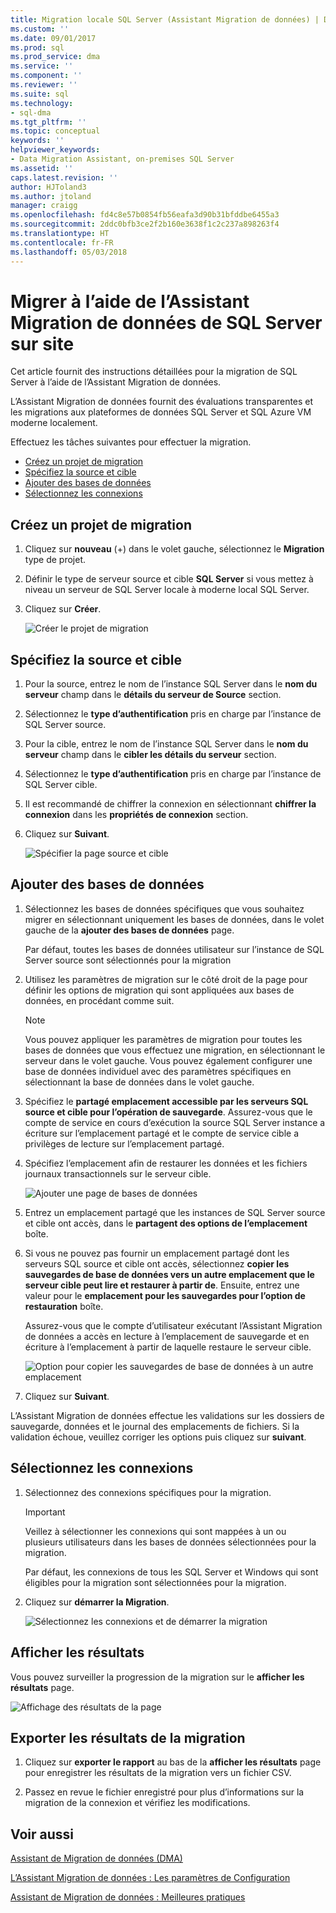 ```yaml
---
title: Migration locale SQL Server (Assistant Migration de données) | Documents Microsoft
ms.custom: ''
ms.date: 09/01/2017
ms.prod: sql
ms.prod_service: dma
ms.service: ''
ms.component: ''
ms.reviewer: ''
ms.suite: sql
ms.technology:
- sql-dma
ms.tgt_pltfrm: ''
ms.topic: conceptual
keywords: ''
helpviewer_keywords:
- Data Migration Assistant, on-premises SQL Server
ms.assetid: ''
caps.latest.revision: ''
author: HJToland3
ms.author: jtoland
manager: craigg
ms.openlocfilehash: fd4c8e57b0854fb56eafa3d90b31bfddbe6455a3
ms.sourcegitcommit: 2ddc0bfb3ce2f2b160e3638f1c2c237a898263f4
ms.translationtype: HT
ms.contentlocale: fr-FR
ms.lasthandoff: 05/03/2018
---
```

# <a name="migrate-on-premises-sql-server-using-data-migration-assistant"></a>Migrer à l’aide de l’Assistant Migration de données de SQL Server sur site

Cet article fournit des instructions détaillées pour la migration de SQL Server à l’aide de l’Assistant Migration de données.

L’Assistant Migration de données fournit des évaluations transparentes et les migrations aux plateformes de données SQL Server et SQL Azure VM moderne localement.  

Effectuez les tâches suivantes pour effectuer la migration.

- [Créez un projet de migration](#create-a-new-migration-project)
- [Spécifiez la source et cible](#specify-source-and-target)
- [Ajouter des bases de données](#add-databases)
- [Sélectionnez les connexions](#select-logins)

## <a name="create-a-new-migration-project"></a>Créez un projet de migration

1. Cliquez sur **nouveau** (+) dans le volet gauche, sélectionnez le **Migration** type de projet.

1. Définir le type de serveur source et cible **SQL Server** si vous mettez à niveau un serveur de SQL Server locale à moderne local SQL Server.

1. Cliquez sur **Créer**.

   ![Créer le projet de migration](../dma/media/NewCreate.png)

## <a name="specify-the-source-and-target"></a>Spécifiez la source et cible

1. Pour la source, entrez le nom de l’instance SQL Server dans le **nom du serveur** champ dans le **détails du serveur de Source** section. 

1. Sélectionnez le **type d’authentification** pris en charge par l’instance de SQL Server source.

1. Pour la cible, entrez le nom de l’instance SQL Server dans le **nom du serveur** champ dans le **cibler les détails du serveur** section. 

1. Sélectionnez le **type d’authentification** pris en charge par l’instance de SQL Server cible.

1. Il est recommandé de chiffrer la connexion en sélectionnant **chiffrer la connexion** dans les **propriétés de connexion** section.

1. Cliquez sur **Suivant**.

   ![Spécifier la page source et cible](../dma/media/SourceTarget.png)

## <a name="add-databases"></a>Ajouter des bases de données

1. Sélectionnez les bases de données spécifiques que vous souhaitez migrer en sélectionnant uniquement les bases de données, dans le volet gauche de la **ajouter des bases de données** page.

   Par défaut, toutes les bases de données utilisateur sur l’instance de SQL Server source sont sélectionnés pour la migration

1. Utilisez les paramètres de migration sur le côté droit de la page pour définir les options de migration qui sont appliquées aux bases de données, en procédant comme suit.

   > [!NOTE]
   > Vous pouvez appliquer les paramètres de migration pour toutes les bases de données que vous effectuez une migration, en sélectionnant le serveur dans le volet gauche. Vous pouvez également configurer une base de données individuel avec des paramètres spécifiques en sélectionnant la base de données dans le volet gauche.


 1. Spécifiez le **partagé emplacement accessible par les serveurs SQL source et cible pour l’opération de sauvegarde**. Assurez-vous que le compte de service en cours d’exécution la source SQL Server instance a écriture sur l’emplacement partagé et le compte de service cible a privilèges de lecture sur l’emplacement partagé.

 1. Spécifiez l’emplacement afin de restaurer les données et les fichiers journaux transactionnels sur le serveur cible.

    ![Ajouter une page de bases de données](../dma/media/AddDatabases.png)

1. Entrez un emplacement partagé que les instances de SQL Server source et cible ont accès, dans le **partagent des options de l’emplacement** boîte.

1. Si vous ne pouvez pas fournir un emplacement partagé dont les serveurs SQL source et cible ont accès, sélectionnez **copier les sauvegardes de base de données vers un autre emplacement que le serveur cible peut lire et restaurer à partir de**. Ensuite, entrez une valeur pour le **emplacement pour les sauvegardes pour l’option de restauration** boîte. 

   Assurez-vous que le compte d’utilisateur exécutant l’Assistant Migration de données a accès en lecture à l’emplacement de sauvegarde et en écriture à l’emplacement à partir de laquelle restaure le serveur cible.

   ![Option pour copier les sauvegardes de base de données à un autre emplacement](../dma/media/CopyDatabaseDifferentLocation.png)

1. Cliquez sur **Suivant**.

L’Assistant Migration de données effectue les validations sur les dossiers de sauvegarde, données et le journal des emplacements de fichiers. Si la validation échoue, veuillez corriger les options puis cliquez sur **suivant**.

## <a name="select-logins"></a>Sélectionnez les connexions

1. Sélectionnez des connexions spécifiques pour la migration.

   > [!IMPORTANT]
   > Veillez à sélectionner les connexions qui sont mappées à un ou plusieurs utilisateurs dans les bases de données sélectionnées pour la migration.   

   Par défaut, les connexions de tous les SQL Server et Windows qui sont éligibles pour la migration sont sélectionnées pour la migration.

1. Cliquez sur **démarrer la Migration**.

   ![Sélectionnez les connexions et de démarrer la migration](../dma/media/SelectLogins.png)

## <a name="view-results"></a>Afficher les résultats

Vous pouvez surveiller la progression de la migration sur le **afficher les résultats** page.

![Affichage des résultats de la page](../dma/media/ViewResults.png)

## <a name="export-migration-results"></a>Exporter les résultats de la migration

1. Cliquez sur **exporter le rapport** au bas de la **afficher les résultats** page pour enregistrer les résultats de la migration vers un fichier CSV.

1. Passez en revue le fichier enregistré pour plus d’informations sur la migration de la connexion et vérifiez les modifications.

## <a name="see-also"></a>Voir aussi

[Assistant de Migration de données (DMA)](../dma/dma-overview.md)

[L’Assistant Migration de données : Les paramètres de Configuration](../dma/dma-configurationsettings.md)

[Assistant de Migration de données : Meilleures pratiques](../dma/dma-bestpractices.md)
